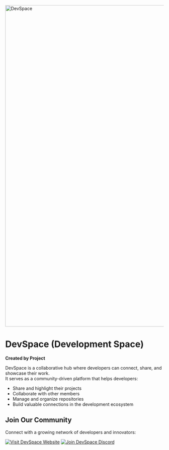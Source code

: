 <img width="1024" height="1024" alt="DevSpace" src="https://github.com/user-attachments/assets/b36bf440-80a3-420c-808e-af552764f46b" />

# DevSpace (Development Space)

**Created by Project**

DevSpace is a collaborative hub where developers can connect, share, and showcase their work.  
It serves as a community-driven platform that helps developers:

- Share and highlight their projects  
- Collaborate with other members  
- Manage and organize repositories  
- Build valuable connections in the development ecosystem  

## Join Our Community

Connect with a growing network of developers and innovators:

[![Visit DevSpace Website](https://img.shields.io/badge/Visit%20Website-000?style=for-the-badge&logo=google-chrome)](https://DevelopmentSpace.pages.dev)
[![Join DevSpace Discord](https://img.shields.io/badge/Join%20Discord-5865F2?style=for-the-badge&logo=discord&logoColor=white)](https://discord.gg/EzHu6tw5PQ)
